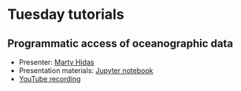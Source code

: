# Tuesday tutorials

## Programmatic access of oceanographic data

- Presenter: [Marty Hidas](https://github.com/mhidas)
- Presentation materials: [Jupyter notebook](Data_access_methods_Python.ipynb)
- [YouTube recording](https://youtu.be/KtCb9TNuZsc)

